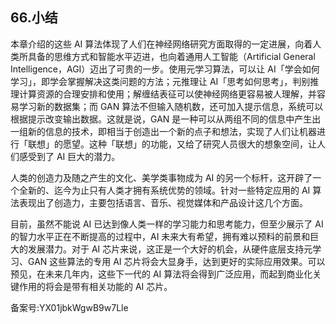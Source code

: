 ## 66.小结
本章介绍的这些 AI 算法体现了人们在神经网络研究方面取得的一定进展，向着人类所具备的思维方式和智能水平迈进，也向着通用人工智能（Artificial General Intelligence，AGI）迈出了可贵的一步。使用元学习算法，可以让 AI「学会如何学习」，即学会掌握解决这类问题的方法；元推理让 AI「思考如何思考」，判别推理计算资源的合理安排和使用；解缠结表征可以使神经网络更容易被人理解，并容易学习新的数据集；而 GAN 算法不但输入随机数，还可加入提示信息，系统可以根据提示改变输出数据。这就是说，GAN 是一种可以从两组不同的信息中产生出一组新的信息的技术，即相当于创造出一个新的点子和想法，实现了人们让机器进行「联想」的愿望。这种「联想」的功能，又给了研究人员很大的想象空间，让人们感受到了 AI 巨大的潜力。 


人类的创造力及随之产生的文化、美学类事物成为 AI 的另一个标杆，这开辟了一个全新的、迄今为止只有人类才拥有系统优势的领域。针对一些特定应用的 AI 算法表现出了创造力，主要包括语言、音乐、视觉媒体和产品设计这几个方面。 


目前，虽然不能说 AI 已达到像人类一样的学习能力和思考能力，但至少展示了 AI 的智力水平正在不断提高的过程中，AI 未来大有希望，拥有难以预料的前景和巨大的发展潜力。对于 AI 芯片来说，这正是一个大好的机会，从硬件底层支持元学习、GAN 这些算法的专用 AI 芯片将会大显身手，达到更好的实际应用效果。可以预见，在未来几年内，这些下一代的 AI 算法将会得到广泛应用，而起到商业化关键作用的将会是带有相关功能的 AI 芯片。 


备案号:YX01jbkWgwB9w7Lle

